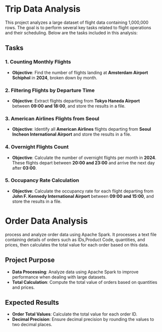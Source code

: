 # Trip Data Analysis

This project analyzes a large dataset of flight data containing 1,000,000 rows. The goal is to perform several key tasks related to flight operations and their scheduling. Below are the tasks included in this analysis:

## Tasks

### 1. Counting Monthly Flights
- **Objective**: Find the number of flights landing at **Amsterdam Airport Schiphol** in **2024**, broken down by month.

### 2. Filtering Flights by Departure Time
- **Objective**: Extract flights departing from **Tokyo Haneda Airport** between **09:00 and 18:00**, and store the results in a file.

### 3. American Airlines Flights from Seoul
- **Objective**: Identify all **American Airlines** flights departing from **Seoul Incheon International Airport** and store the results in a file.

### 4. Overnight Flights Count
- **Objective**: Calculate the number of overnight flights per month in **2024**. These flights depart between **20:00 and 23:00** and arrive the next day after **03:00**.

### 5. Occupancy Rate Calculation
- **Objective**: Calculate the occupancy rate for each flight departing from **John F. Kennedy International Airport** between **09:00 and 15:00**, and store the results in a file.

#  Order Data Analysis

process and analyze order data using Apache Spark. It processes a text file containing details of orders such as IDs,Product Code, quantities, and prices, then calculates the total value for each order based on this data.

## Project Purpose

- **Data Processing**: Analyze data using Apache Spark to improve performance when dealing with large datasets.
- **Total Calculation**: Compute the total value of orders based on quantities and prices.

## Expected Results

- **Order Total Values**: Calculate the total value for each order ID.
- **Decimal Precision**: Ensure decimal precision by rounding the values to two decimal places.

